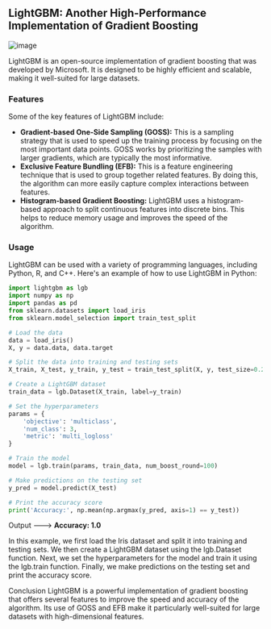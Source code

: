 ## LightGBM: Another High-Performance Implementation of Gradient Boosting
![image](https://github.com/fatihilhan42/Data_Science_Journey/assets/63750425/61bc9da0-8dab-4bee-8936-8b462b717348)

LightGBM is an open-source implementation of gradient boosting that was developed by Microsoft. It is designed to be highly efficient and scalable, making it well-suited for large datasets.

### Features
Some of the key features of LightGBM include:

- **Gradient-based One-Side Sampling (GOSS):** This is a sampling strategy that is used to speed up the training process by focusing on the most important data points. GOSS works by prioritizing the samples with larger gradients, which are typically the most informative.
- **Exclusive Feature Bundling (EFB):** This is a feature engineering technique that is used to group together related features. By doing this, the algorithm can more easily capture complex interactions between features.
- **Histogram-based Gradient Boosting:** LightGBM uses a histogram-based approach to split continuous features into discrete bins. This helps to reduce memory usage and improves the speed of the algorithm.

### Usage
LightGBM can be used with a variety of programming languages, including Python, R, and C++. Here's an example of how to use LightGBM in Python:

```python 
import lightgbm as lgb
import numpy as np
import pandas as pd
from sklearn.datasets import load_iris
from sklearn.model_selection import train_test_split

# Load the data
data = load_iris()
X, y = data.data, data.target

# Split the data into training and testing sets
X_train, X_test, y_train, y_test = train_test_split(X, y, test_size=0.2, random_state=42)

# Create a LightGBM dataset
train_data = lgb.Dataset(X_train, label=y_train)

# Set the hyperparameters
params = {
    'objective': 'multiclass',
    'num_class': 3,
    'metric': 'multi_logloss'
}

# Train the model
model = lgb.train(params, train_data, num_boost_round=100)

# Make predictions on the testing set
y_pred = model.predict(X_test)

# Print the accuracy score
print('Accuracy:', np.mean(np.argmax(y_pred, axis=1) == y_test))
```
Output ---> **Accuracy: 1.0**

In this example, we first load the Iris dataset and split it into training and testing sets. We then create a LightGBM dataset using the lgb.Dataset function. Next, we set the hyperparameters for the model and train it using the lgb.train function. Finally, we make predictions on the testing set and print the accuracy score.

Conclusion
LightGBM is a powerful implementation of gradient boosting that offers several features to improve the speed and accuracy of the algorithm. Its use of GOSS and EFB make it particularly well-suited for large datasets with high-dimensional features.
